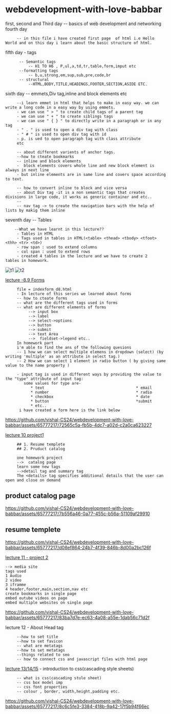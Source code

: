# webdevelopment-with-love-babbar
first, second and Third day
-- basics of web development and networking
fourth day

         -- in this file i have created first page  of html i.e Hello World and on this day i learn about the basic structure of html.

fifth day - tags 

          -- Semantic tags
              -- H1 TO H6 , P,ul,a,td,tr,table,form,imput etc
          --formatting tags
              -- b,u,strong,em,sup,sub,pre,code,br
          -- structural 
              --HTML,BODY,TITLE,HEADINGS,FOOTER,SECTION,ASIDE ETC.
              
sixth day -- emmets,Div tag,inline and block elements etc

         --i learn emmet in html that helps to make in easy way. we can write a long code in a easy way by using emmets.
         - we can use " > " to create child tags of a parent tag
         - we can use " + " to create siblings tags
         - we can use " { } " to directly write in a paragraph or in any tag
         - " . " is used to open a div tag with class
         - " # " is used to open div tag with id
         - p. is ued to open paragraph tag with class attribute
         etc
         
         -- about different varients of anchor tags.
         --how to cteate bookmarks
         -- inline and block elements
         -  block elements covers whole line and new block element is always in next line
         - but inline elements are in same line and covers space according to text.
         
         -- how to convert inline to block and vice versa
         -- about Div tag -it is a non semantic tags that creates divisions in large code, it works as generic container and etc..
         --
         -- nav tag -> to create the navigation bars with the help of lists by makig them inline
seventh day  -- Tables
        
        --What we have learnt in this lecture??
         - Tables in HTML
         - Tags used in tables in HTML(<table> <thead> <tbody> <tfoot> <thh> <tr> <td>)
         - row span : used to extend columns
         - col span : used to extend rows
         - created 4 tables in the lecture and we have to create 2 tables in homework.
![t1](https://github.com/vishal-CS24/webdevelopment-with-love-babbar/assets/65777217/aec9dfe7-a3fb-47de-b2da-c0860252e17e)
![t2](https://github.com/vishal-CS24/webdevelopment-with-love-babbar/assets/65777217/c35bd091-1626-49a5-ac2e-09faa101e0ad)
  
 [lecture -8,9 Forms](indexform_d8.html)
         
         file = indexform_d8.html
         - In lecture of this series we learned about forms 
         -- how to cteate forms 
         -- what are the different tags used in forms
         -- what are different elements of forms
              --> input box
              --> label 
              --> select->options
              --> button
              --> submit
              --> text Area
              -->  fieldset->legend etc..
         In homework part
         i'm able to find the ans of the following quesions
         -- 1 how we can select multiple elemens in dropdown (select) (by writing 'multiple' as an attribute in select tag.)
         -- 2 How we can select 1 element in radio button ( by giving same value to the name property )
         
         - input tag is used in different ways by providing the value to the "type" attribute of input tag:
            some values for type are-
               * text                                        * email
               * number                                      * radio
               * checkbox                                    * date
               * button                                      *submit
               * etc..
          i have created a form here is the link below


https://github.com/vishal-CS24/webdevelopment-with-love-babbar/assets/65777217/72565c5a-fb5b-4dc7-a02d-c2a0ca623227              

         
[lecture 10 project1 ](d-10-project1_reusme.html)

         ## 1. Resume templete
         ## 2. Pruduct catalog
         
         one homework project
         -->  catalog page
         learn some new tags 
         -->detail tag and summary tag
         The <details> tag specifies additional details that the user can open and close on demand
         
## product catalog page

https://github.com/vishal-CS24/webdevelopment-with-love-babbar/assets/65777217/7b556a46-0a77-455c-b56a-51109af29910

## resume templete


https://github.com/vishal-CS24/webdevelopment-with-love-babbar/assets/65777217/d08ef864-24b7-4f39-846b-8d00a2bc126f




 [lecture 11 - project 2 ](d-11media.html)
   
    --> media site
    tags used 
    1 Audio
    2 video
    3 iframme
    4 header,footer,main,section,nav etc
    create bookmarks in single page 
    embed outube videos on page
    embed multiple websites on single page
    
 
 

https://github.com/vishal-CS24/webdevelopment-with-love-babbar/assets/65777217/83ba7d7e-ec63-4a08-a55e-1dab56c71d2f


 
lecture 12 - About Head tag

         --how to set title
         --how to set favicon
         -- what are metatags
         --how to set metatags
         --things related to seo
         -- how to connect css and javascript files with html page 
[lecture 13/14/15](css-boxmodel-properties.html) - introduction to css(cascading style sheets)

         -- what is css(cascading stule sheet)
         -- css box model imp
         -- css font properties 
         -- colour , border, width,height,padding etc.
https://github.com/vishal-CS24/webdevelopment-with-love-babbar/assets/65777217/8c6c5fe3-3384-418b-9a42-17f5b94f66ec


